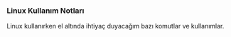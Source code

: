 ### Linux Kullanım Notları

Linux kullanırken el altında ihtiyaç duyacağım bazı komutlar ve kullanımlar.
